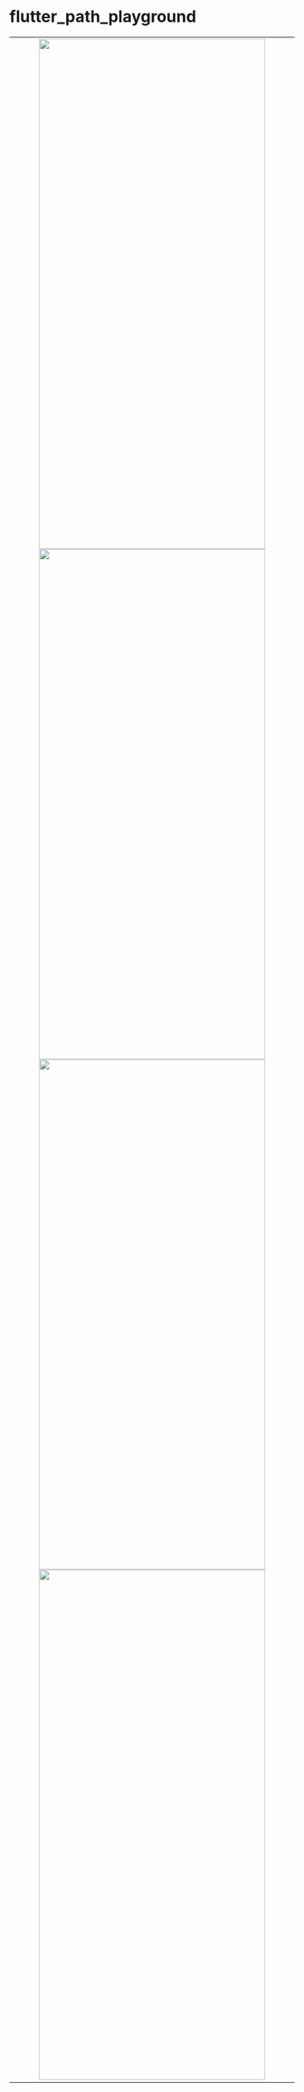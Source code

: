# flutter_path_playground

<div style="text-align: center"><table><tr>
<td style="text-align: center">
    <img src="https://file.io/XiP7dDieOmbo" width="400" height="900"/>
    <img src="https://file.io/M2xuw0qkEYqw" width="400" height="900"/>
    <img src="https://file.io/od27wucJxqR2" width="400" height="900"/>
    <img src="https://file.io/tBLVQmuiKrDs" width="400" height="900"/>
</td>
</tr></table></div>